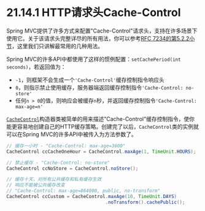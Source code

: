 # 21.14.1 HTTP请求头Cache-Control

Spring MVC提供了许多方式来配置"Cache-Control"请求头，支持在许多场景下使用它。关于该请求头完整详尽的所有用法，你可以参考[RFC 7234的第5.2.2小节](https://tools.ietf.org/html/rfc7234#section-5.2.2)，这里我们只讲解最常用的几种用法。

Spring MVC的许多API中都使用了这样的惯例配置：`setCachePeriod(int seconds)`，若返回值为：
* `-1`，则框架不会生成一个`'Cache-Control'`缓存控制指令响应头
* `0`，则指示禁止使用缓存，服务器端返回缓存控制指令`'Cache-Control: no-store'`
* 任何`n > 0`的值，则响应会被缓存`n`秒，并返回缓存控制指令`'Cache-Control: max-age=n'`

[`CacheControl`](http://docs.spring.io/spring-framework/docs/4.2.4.RELEASE/javadoc-api/org/springframework/http/CacheControl.html)构造器类被简单的用来描述"Cache-Control"缓存控制指令，使你能更容易地创建自己的HTTP缓存策略。创建完了以后，`CacheControl`类的实例就可以在Spring MVC的许多API中被传入为方法参数了。

```java
// 缓存一小时 - "Cache-Control: max-age=3600"
CacheControl ccCacheOneHour = CacheControl.maxAge(1, TimeUnit.HOURS);

// 禁止缓存 - "Cache-Control: no-store"
CacheControl ccNoStore = CacheControl.noStore();

// 缓存十天，对所有公共缓存和私有缓存生效
// 响应不能被公共缓存改变
// "Cache-Control: max-age=864000, public, no-transform"
CacheControl ccCustom = CacheControl.maxAge(10, TimeUnit.DAYS)
                                    .noTransform().cachePublic();
```
